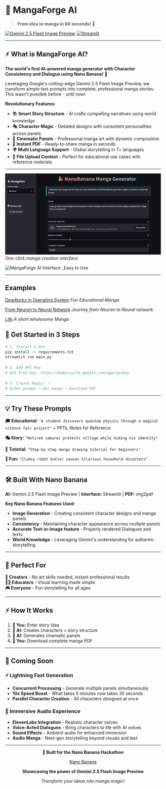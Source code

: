 # 🍌 MangaForge AI

> **From idea to manga in 60 seconds!** 🚀

[![Gemini 2.5 Flash Image Preview](https://img.shields.io/badge/AI-Gemini%202.5%20Flash%20Image%20Preview-blue?style=for-the-badge&logo=google)](https://ai.google.dev)
[![Streamlit](https://img.shields.io/badge/Interface-Streamlit-red?style=for-the-badge&logo=streamlit)](https://streamlit.io)

---

## ⚡ **What is MangaForge AI?**

**The world's first AI-powered manga generator with Character Consistency and Dialogue using Nano Banana!** 🎨

Leveraging Google's cutting-edge Gemini 2.5 Flash Image Preview, we transform simple text prompts into complete, professional manga stories. This wasn't possible before - until now!

**Revolutionary Features:**

- 📚 **Smart Story Structure** - AI crafts compelling narratives using world knowledge
- 🎭 **Character Magic** - Detailed designs with consistent personalities across panels
- 🎨 **Cinematic Panels** - Professional manga art with dynamic composition
- 📄 **Instant PDF** - Ready-to-share manga in seconds
- 🌍 **Multi Language Support** - Global storytelling in 7+ languages
- 📑 **File Upload Context** - Perfect for educational use cases with reference materials

---

![MangaForge AI Interface](https://github.com/jaygupta17/manga/blob/main/ss.png)
_One-click manga creation interface_

![MangaForge AI Interface](https://github.com/jaygupta17/manga/blob/main/ss2.png)
_Easy to Use

---

## Examples

[Deadlocks in Operating System](https://github.com/jaygupta17/manga/blob/main/examples/deadlocks.pdf)
_Fun Educational Manga_

[From Neuron to Neural Network](https://github.com/jaygupta17/manga/blob/main/examples/from_neuron_to_neural_network.pdf)
_Journey from Neuron to Neural network_

[Life](https://github.com/jaygupta17/manga/blob/main/examples/life.pdf)
_A short wholesome Manga_


## 🚀 **Get Started in 3 Steps**

```bash
# 1. Install & Run
pip install -r requirements.txt
streamlit run main.py

# 2. Add API Key
# Get free key: https://makersuite.google.com/app/apikey

# 3. Create Magic! ✨
# Enter prompt → Get manga → Download PDF
```

---

## 💡 **Try These Prompts**

**🎓 Educational:** `"A student discovers quantum physics through a magical science fair project"` + PPTs, Notes for Reference

**🎭 Story:** `"Retired samurai protects village while hiding his identity"`

**🎨 Tutorial:** `"Step-by-step manga drawing tutorial for beginners"`

**🌟 Fun:** `"Clumsy robot butler causes hilarious household disasters"`

---

## 🛠️ **Built With Nano Banana**

**AI:** Gemini 2.5 Flash Image Preview | **Interface:** Streamlit | **PDF:** img2pdf

**Key Nano Banana Features Used:**

- **Image Generation** - Creating consistent character designs and manga panels
- **Consistency** - Maintaining character appearance across multiple panels
- **Accurate Text-in-Image feature** - Properly rendered Dialogues and texts.
- **World Knowledge** - Leveraging Gemini's understanding for authentic storytelling

---

## 🎯 **Perfect For**

**🎨 Creators** - No art skills needed, instant professional results  
**👨‍🏫 Educators** - Visual learning made simple  
**🎮 Everyone** - Fun storytelling for all ages

---

## ⚡ **How It Works**

1. **📝 You:** Enter story idea
2. **🤖 AI:** Creates characters + story structure
3. **🎨 AI:** Generates cinematic panels
4. **📄 You:** Download complete manga PDF

---

## 🚀 **Coming Soon**

### ⚡ **Lightning Fast Generation**

- **Concurrent Processing** - Generate multiple panels simultaneously
- **10x Speed Boost** - What takes 5 minutes now takes 30 seconds
- **Parallel Character Creation** - All characters designed at once

### 🎵 **Immersive Audio Experience**

- **ElevenLabs Integration** - Realistic character voices
- **Voice-Acted Dialogues** - Bring characters to life with AI voices
- **Sound Effects** - Ambient audio for enhanced immersion
- **Audio Manga** - Next-gen storytelling beyond visuals and text

---

<div align="center">

**🍌 Built for the Nano Banana Hackathon**

[Nano Banana](https://www.kaggle.com/competitions/banana)

**Showcasing the power of Gemini 2.5 Flash Image Preview**

_Transform your ideas into manga magic!_

</div>
